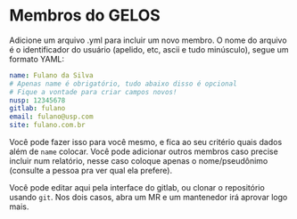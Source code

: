 # Membros do GELOS

Adicione um arquivo .yml para incluir um novo membro. O nome do arquivo é o identificador do usuário (apelido, etc, ascii e tudo minúsculo), segue um formato YAML:

```yaml
name: Fulano da Silva
# Apenas name é obrigatório, tudo abaixo disso é opcional
# Fique a vontade para criar campos novos!
nusp: 12345678
gitlab: fulano
email: fulano@usp.com
site: fulano.com.br
```

Você pode fazer isso para você mesmo, e fica ao seu critério quais dados além
de `name` colocar. Você pode adicionar outros membros caso precise incluir num
relatório, nesse caso coloque apenas o nome/pseudônimo (consulte a pessoa pra
ver qual ela prefere).

Você pode editar aqui pela interface do gitlab, ou clonar o repositório usando
`git`. Nos dois casos, abra um MR e um mantenedor irá aprovar logo mais.
